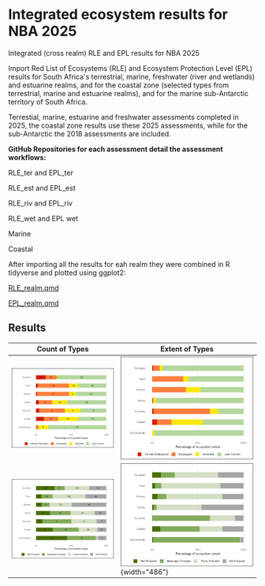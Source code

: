 # Integrated ecosystem results for NBA 2025

Integrated (cross realm) RLE and EPL results for NBA 2025

Import Red List of Ecosystems (RLE) and Ecosystem Protection Level (EPL) results for South Africa's terrestrial, marine, freshwater (river and wetlands) and estuarine realms, and for the coastal zone (selected types from terrestrial, marine and estuarine realms), and for the marine sub-Antarctic territory of South Africa.

Terrestial, marine, estuarine and freshwater assessments completed in 2025, the coastal zone results use these 2025 assessments, while for the sub-Antarctic the 2018 assessments are included.

**GitHub Repositories for each assessment detail the assessment workflows:**

RLE_ter and EPL_ter

RLE_est and EPL_est

RLE_riv and EPL_riv

RLE_wet and EPL wet

Marine

Coastal

After importing all the results for eah realm they were combined in R tidyverse and plotted using ggplot2:

[RLE_realm.qmd](RLE_realm.qmd)

[EPL_realm.qmd](EPL_realm.qmd)

## Results

| Count of Types | Extent of Types |
|-------------------------------------------------|--------------------------------------------------|
| ![](outputs/rle_count_plot.png) | ![](outputs/rle_ext_plot.png) |
| ![](outputs/epl_count_plot.png) | ![](outputs/epl_ext_plot.png){width="486"} |

